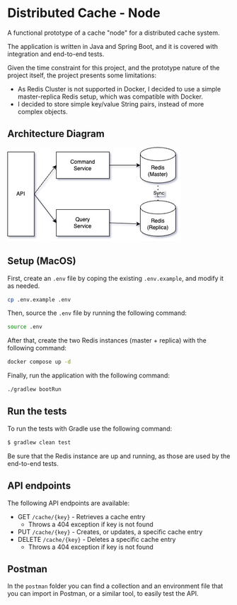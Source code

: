 # Distributed Cache - Node

A functional prototype of a cache "node" for a distributed cache system.

The application is written in Java and Spring Boot, and it is covered with integration and end-to-end tests.

Given the time constraint for this project, and the prototype nature of the project itself, the project presents some limitations:
- As Redis Cluster is not supported in Docker, I decided to use a simple master-replica Redis setup, which was compatible with Docker.
- I decided to store simple key/value String pairs, instead of more complex objects.

## Architecture Diagram

![Architecture](./images/diagrams/cache-node.jpg)

## Setup (MacOS)

First, create an `.env` file by coping the existing `.env.example`, and modify it as needed.

```sh
cp .env.example .env
```

Then, source the `.env` file by running the following command:

```sh
source .env
```

After that, create the two Redis instances (master + replica) with the following command:

```sh
docker compose up -d
```

Finally, run the application with the following command:

```sh
./gradlew bootRun
```

## Run the tests
To run the tests with Gradle use the following command:

```sh
$ gradlew clean test
```

Be sure that the Redis instance are up and running, as those are used by the end-to-end tests.

## API endpoints

The following API endpoints are available:

- GET `/cache/{key}` - Retrieves a cache entry
  - Throws a 404 exception if key is not found
- PUT `/cache/{key}` - Creates, or updates, a specific cache entry
- DELETE `/cache/{key}` - Deletes a specific cache entry
  - Throws a 404 exception if key is not found

## Postman

In the `postman` folder you can find a collection and an environment file that you can import in Postman, or a similar tool, to easily test the API.
